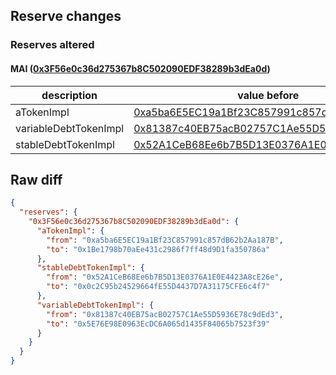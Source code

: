 ## Reserve changes

### Reserves altered

#### MAI ([0x3F56e0c36d275367b8C502090EDF38289b3dEa0d](https://arbiscan.io/address/0x3F56e0c36d275367b8C502090EDF38289b3dEa0d))

| description | value before | value after |
| --- | --- | --- |
| aTokenImpl | [0xa5ba6E5EC19a1Bf23C857991c857dB62b2Aa187B](https://arbiscan.io/address/0xa5ba6E5EC19a1Bf23C857991c857dB62b2Aa187B) | [0x1Be1798b70aEe431c2986f7ff48d9D1fa350786a](https://arbiscan.io/address/0x1Be1798b70aEe431c2986f7ff48d9D1fa350786a) |
| variableDebtTokenImpl | [0x81387c40EB75acB02757C1Ae55D5936E78c9dEd3](https://arbiscan.io/address/0x81387c40EB75acB02757C1Ae55D5936E78c9dEd3) | [0x5E76E98E0963EcDC6A065d1435F84065b7523f39](https://arbiscan.io/address/0x5E76E98E0963EcDC6A065d1435F84065b7523f39) |
| stableDebtTokenImpl | [0x52A1CeB68Ee6b7B5D13E0376A1E0E4423A8cE26e](https://arbiscan.io/address/0x52A1CeB68Ee6b7B5D13E0376A1E0E4423A8cE26e) | [0x0c2C95b24529664fE55D4437D7A31175CFE6c4f7](https://arbiscan.io/address/0x0c2C95b24529664fE55D4437D7A31175CFE6c4f7) |


## Raw diff

```json
{
  "reserves": {
    "0x3F56e0c36d275367b8C502090EDF38289b3dEa0d": {
      "aTokenImpl": {
        "from": "0xa5ba6E5EC19a1Bf23C857991c857dB62b2Aa187B",
        "to": "0x1Be1798b70aEe431c2986f7ff48d9D1fa350786a"
      },
      "stableDebtTokenImpl": {
        "from": "0x52A1CeB68Ee6b7B5D13E0376A1E0E4423A8cE26e",
        "to": "0x0c2C95b24529664fE55D4437D7A31175CFE6c4f7"
      },
      "variableDebtTokenImpl": {
        "from": "0x81387c40EB75acB02757C1Ae55D5936E78c9dEd3",
        "to": "0x5E76E98E0963EcDC6A065d1435F84065b7523f39"
      }
    }
  }
}
```